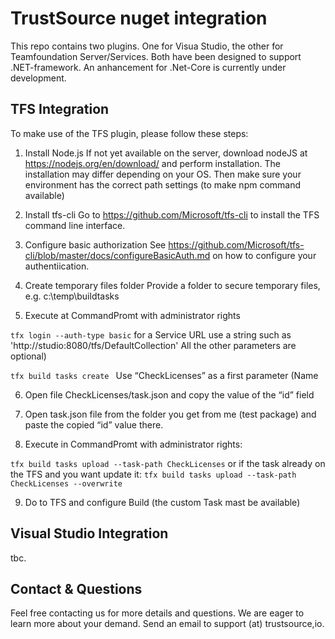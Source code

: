 # TrustSource nuget integration

This repo contains two plugins. One for Visua Studio, the other for Teamfoundation Server/Services. Both have been designed to support .NET-framework. An anhancement for .Net-Core is currently under development.

## TFS Integration

To make use of the TFS plugin, please follow these steps:

1.	Install Node.js
If not yet available on the server, download nodeJS at https://nodejs.org/en/download/ and perform installation. The installation may differ depending on your OS. Then make sure your environment has the correct path settings (to make npm command available)

2.	Install tfs-cli
Go to https://github.com/Microsoft/tfs-cli to install the TFS command line interface.

3.	Configure basic authorization
See https://github.com/Microsoft/tfs-cli/blob/master/docs/configureBasicAuth.md on how to configure your authentiication.

4.	Create temporary files folder 
Provide a folder to secure temporary files, e.g. c:\temp\buildtasks

5.	Execute at CommandPromt with administrator rights

  `tfx login --auth-type basic`
  for a Service URL use a string such as 'http://studio:8080/tfs/DefaultCollection'  All the other parameters are optional)

  `tfx build tasks create `
  Use “CheckLicenses” as a first parameter (Name

6.	Open file CheckLicenses/task.json and copy the value of the “id” field

7.	Open task.json file from the folder you get from me (test package) and paste the copied “id” value there.

8.	Execute in CommandPromt with administrator rights:

 ` tfx build tasks upload --task-path CheckLicenses `
  or if the task already on the TFS and you want update it:
 `tfx build tasks upload --task-path CheckLicenses --overwrite`
    
9.	Do to TFS and configure Build (the custom Task mast be available)

## Visual Studio Integration

tbc.

## Contact & Questions

Feel free contacting us for more details and questions. We are eager to learn more about your demand. Send an email to support (at) trustsource,io. 

